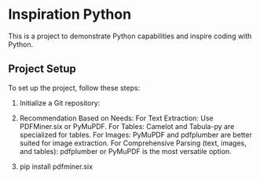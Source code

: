 # Inspiration Python

This is a project to demonstrate Python capabilities and inspire coding with Python.

## Project Setup

To set up the project, follow these steps:

1. Initialize a Git repository:
   
2. Recommendation Based on  Needs:
    For Text Extraction: Use PDFMiner.six or PyMuPDF.
    For Tables: Camelot and Tabula-py are specialized for tables.
    For Images: PyMuPDF and pdfplumber are better suited for image extraction.
    For Comprehensive Parsing (text, images, and tables): pdfplumber or PyMuPDF is the most versatile option.

3. pip install pdfminer.six